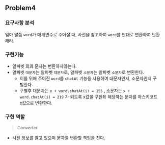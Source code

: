 ## Problem4


### 요구사항 분석
엄마 말씀 ``word``가 매개변수로 주어질 때, 사전을 참고하여 ``word``를 반대로 변환하여 반환해라.

### 구현기능
* 알파벳 외의 문자는 변환하지않는다.
* 알파벳 ``대문자``는 알파벳 ``대문자``로, 알파벳 ``소문자``는 알파벳 ``소문자``로 변환한다.
    * 이를 위해 주어진 ``word``를 ``chatAt`` 기능을 사용하여 대문자인지, 소문자인지 구별한다.
    * 구별후 대문자는 ``x + word.chatAt(i) = 155`` , 소문자는 ``x + word.chatAt(i) = 219`` 가 되도록 x값을 구한뒤 해당하는 문자를 아스키코드 x값으로 변환한다. 

### 구현 역할
> Converter

- 사전 정보를 알고 있으며 문자열 변환할 책임을 진다.
